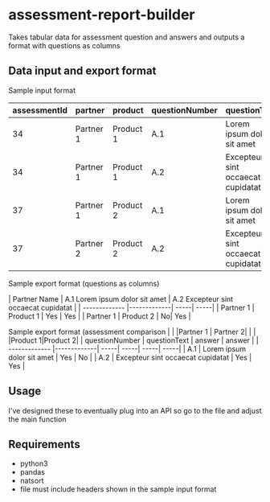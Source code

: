 # assessment-report-builder
Takes tabular data for assessment question and answers and outputs a format with questions as columns

Data input and export format
------
Sample input format

| assessmentId | partner | product| questionNumber | questionTex | answerText |
| ------------- |-------------| -----| -----| -----| -----| 
| 34  | Partner 1 | Product 1 | A.1 | Lorem ipsum dolor sit amet | Yes |
| 34  | Partner 1 | Product 1 | A.2 | Excepteur sint occaecat cupidatat | Yes |
| 37  | Partner 1 | Product 2 | A.1 | Lorem ipsum dolor sit amet | No |
| 37  | Partner 2 | Product 2 | A.2 | Excepteur sint occaecat cupidatat | Yes |

Sample export format (questions as columns)

| Partner Name | A.1 Lorem ipsum dolor sit amet | A.2 Excepteur sint occaecat cupidatat |
| ------------- |-------------| -----| -----|
| Partner 1  | Product 1 |  Yes | Yes |
| Partner 1  | Product 2 | No| Yes |

Sample export format (assessment comparison
| | |Partner 1 | Partner 2|
| | |Product 1|Product 2|
| questionNumber | questionText | answer | answer |
| ------------- |-------------| -----| -----| -----| -----| 
|  A.1 | Lorem ipsum dolor sit amet | Yes | No |
|  A.2 | Excepteur sint occaecat cupidatat | Yes | Yes |


Usage
------
I've designed these to eventually plug into an API so go to the file and adjust the main function

Requirements
------
- python3
- pandas
- natsort
- file must include headers shown in the sample input format

